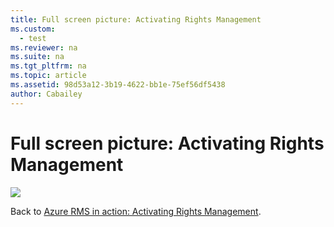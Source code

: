 ```yaml
---
title: Full screen picture: Activating Rights Management
ms.custom: 
  - test
ms.reviewer: na
ms.suite: na
ms.tgt_pltfrm: na
ms.topic: article
ms.assetid: 98d53a12-3b19-4622-bb1e-75ef56df5438
author: Cabailey
---
```

# Full screen picture: Activating Rights Management
![](/Image/AzRMS_StoryboardActivate.png)

Back to [Azure RMS in action: Activating Rights Management](http://technet.microsoft.com/library/jj585026.aspx).

